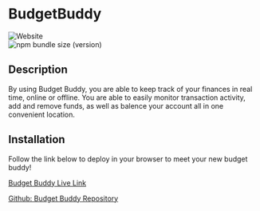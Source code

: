 # BudgetBuddy

<img alt="Website" src="https://img.shields.io/website?down_color=grey&down_message=offline&style=for-the-badge&up_color=orange&up_message=online&url=https%3A%2F%2Fog-budget-buddy.herokuapp.com%2F"><br>
<img alt="npm bundle size (version)" src="https://img.shields.io/bundlephobia/min/mongoose/5.10.15?color=gold&label=mongoose&logoColor=purple&style=for-the-badge">

## Description

By using Budget Buddy, you are able to keep track of your finances in real time, online or offline. You are able to easily monitor transaction activity, add and remove funds, as well as balence your account all in one convenient location.

## Installation

Follow the link below to deploy in your browser to meet your new budget buddy!

<a href = "https://og-budget-buddy.herokuapp.com/"> Budget Buddy Live Link</a>


<a href = "https://github.com/hallewehmeyer/BudgetBuddy"> Github: Budget Buddy Repository </a>